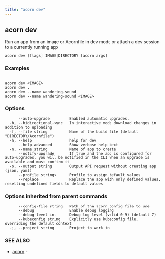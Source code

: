 ```yaml
---
title: "acorn dev"
---
```

## acorn dev

Run an app from an image or Acornfile in dev mode or attach a dev session to a currently running app

```
acorn dev [flags] IMAGE|DIRECTORY [acorn args]
```

### Examples

```

acorn dev <IMAGE>
acorn dev .
acorn dev --name wandering-sound
acorn dev --name wandering-sound <IMAGE>

```

### Options

```
      --auto-upgrade         Enabled automatic upgrades.
  -b, --bidirectional-sync   In interactive mode download changes in addition to uploading
  -f, --file string          Name of the build file (default "DIRECTORY/Acornfile")
  -h, --help                 help for dev
      --help-advanced        Show verbose help text
  -n, --name string          Name of app to create
      --notify-upgrade       If true and the app is configured for auto-upgrades, you will be notified in the CLI when an upgrade is available and must confirm it
  -o, --output string        Output API request without creating app (json, yaml)
      --profile strings      Profile to assign default values
      --replace              Replace the app with only defined values, resetting undefined fields to default values
```

### Options inherited from parent commands

```
      --config-file string   Path of the acorn config file to use
      --debug                Enable debug logging
      --debug-level int      Debug log level (valid 0-9) (default 7)
      --kubeconfig string    Explicitly use kubeconfig file, overriding the default context
  -j, --project string       Project to work in
```

### SEE ALSO

* [acorn](acorn.md)	 - 


